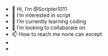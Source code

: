 - 👋 Hi, I’m @Scripter1011
- 👀 I’m interested in script
- 🌱 I’m currently learning coding
- 💞️ I’m looking to collaborate on 
- 📫 How to reach me none can except 
- 
-

<!---
Scripter1011/Scripter1011 is a ✨ special ✨ repository because its `README.md` (this file) appears on your GitHub profile.
You can click the Preview link to take a look at your changes.
--->
